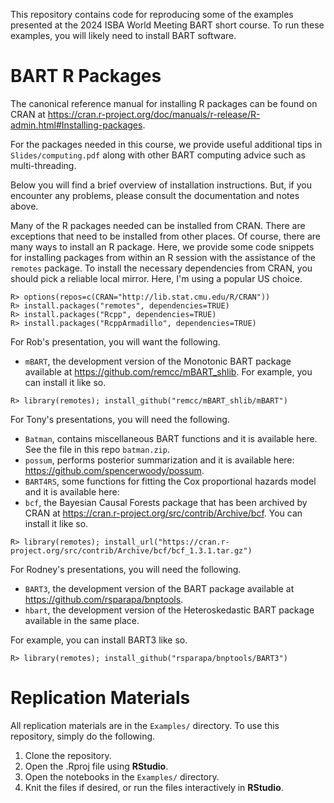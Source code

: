 This repository contains code for reproducing some of the examples presented at the
2024 ISBA World Meeting BART short course.  To run these examples, you will
likely need to install BART software.

# BART R Packages

The canonical reference manual for installing R packages can
be found on CRAN at 
<https://cran.r-project.org/doc/manuals/r-release/R-admin.html#Installing-packages>.

For the packages needed in this course, we provide useful additional tips 
in `Slides/computing.pdf` 
along with other BART computing advice such as multi-threading.

Below you will find a brief overview of installation instructions.  But, if you 
encounter any problems, please consult the documentation and notes above.

Many of the R packages needed can be installed from CRAN. There are
exceptions that need to be installed from other places.  Of course,
there are many ways to install an R package.  Here, we provide some
code snippets for installing packages from within an R session with
the assistance of the `remotes` package.  To install the
necessary dependencies from CRAN, you should pick a reliable local
mirror.  Here, I'm using a popular US choice.

`R> options(repos=c(CRAN="http://lib.stat.cmu.edu/R/CRAN"))` \
`R> install.packages("remotes", dependencies=TRUE)` \
`R> install.packages("Rcpp", dependencies=TRUE)` \
`R> install.packages("RcppArmadillo", dependencies=TRUE)` 

For Rob's presentation, you will want the following.
- `mBART`, the development version of the Monotonic BART package available at
<https://github.com/remcc/mBART_shlib>.
For example, you can install it like so.

`R> library(remotes); install_github("remcc/mBART_shlib/mBART")`

For Tony's presentations, you will need the following.

- `Batman`, contains miscellaneous BART functions and it is available here.  See the file in this repo `batman.zip`.
- `possum`, performs posterior summarization and it is available here:
<https://github.com/spencerwoody/possum>.
- `BART4RS`, some functions for fitting the Cox proportional hazards
   model and it is available here:
- `bcf`, the Bayesian Causal Forests package that has been archived by CRAN at <https://cran.r-project.org/src/contrib/Archive/bcf>.
You can install it like so.

`R> library(remotes); install_url("https://cran.r-project.org/src/contrib/Archive/bcf/bcf_1.3.1.tar.gz")`

For Rodney's presentations, you will need the following.
- `BART3`, the development version of the BART package available at
<https://github.com/rsparapa/bnptools>.
- `hbart`, the development version of the Heteroskedastic BART
package available in the same place.

For example, you can install BART3 like so.

`R> library(remotes); install_github("rsparapa/bnptools/BART3")`

# Replication Materials

All replication materials are in the `Examples/` directory. To use this
repository, simply do the following.

1. Clone the repository.
2. Open the .Rproj file using **RStudio**.
3. Open the notebooks in the `Examples/` directory.
4. Knit the files if desired, or run the files interactively in **RStudio**.
